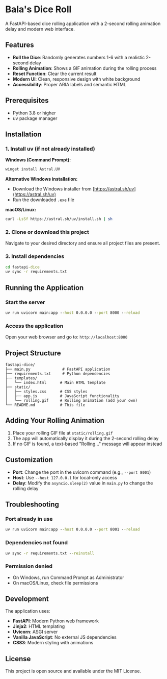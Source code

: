 # Bala's Dice Roll

A FastAPI-based dice rolling application with a 2-second rolling animation delay and modern web interface.

## Features

- **Roll the Dice**: Randomly generates numbers 1-6 with a realistic 2-second delay
- **Rolling Animation**: Shows a GIF animation during the rolling process
- **Reset Function**: Clear the current result
- **Modern UI**: Clean, responsive design with white background
- **Accessibility**: Proper ARIA labels and semantic HTML

## Prerequisites

- Python 3.8 or higher
- uv package manager

## Installation

### 1. Install uv (if not already installed)

**Windows (Command Prompt):**
```cmd
winget install Astral.UV
```

**Alternative Windows installation:**
- Download the Windows installer from [https://astral.sh/uv](https://astral.sh/uv)
- Run the downloaded `.exe` file

**macOS/Linux:**
```bash
curl -LsSf https://astral.sh/uv/install.sh | sh
```

### 2. Clone or download this project

Navigate to your desired directory and ensure all project files are present.

### 3. Install dependencies

```cmd
cd fastapi-dice
uv sync -r requirements.txt
```

## Running the Application

### Start the server

```cmd
uv run uvicorn main:app --host 0.0.0.0 --port 8000 --reload
```

### Access the application

Open your web browser and go to: `http://localhost:8000`

## Project Structure

```
fastapi-dice/
├── main.py              # FastAPI application
├── requirements.txt     # Python dependencies
├── templates/
│   └── index.html      # Main HTML template
├── static/
│   ├── styles.css      # CSS styles
│   ├── app.js          # JavaScript functionality
│   └── rolling.gif     # Rolling animation (add your own)
└── README.md           # This file
```

## Adding Your Rolling Animation

1. Place your rolling GIF file at `static/rolling.gif`
2. The app will automatically display it during the 2-second rolling delay
3. If no GIF is found, a text-based "Rolling..." message will appear instead

## Customization

- **Port**: Change the port in the uvicorn command (e.g., `--port 8001`)
- **Host**: Use `--host 127.0.0.1` for local-only access
- **Delay**: Modify the `asyncio.sleep(2)` value in `main.py` to change the rolling delay

## Troubleshooting

### Port already in use
```cmd
uv run uvicorn main:app --host 0.0.0.0 --port 8001 --reload
```

### Dependencies not found
```cmd
uv sync -r requirements.txt --reinstall
```

### Permission denied
- On Windows, run Command Prompt as Administrator
- On macOS/Linux, check file permissions

## Development

The application uses:
- **FastAPI**: Modern Python web framework
- **Jinja2**: HTML templating
- **Uvicorn**: ASGI server
- **Vanilla JavaScript**: No external JS dependencies
- **CSS3**: Modern styling with animations

## License

This project is open source and available under the MIT License.
